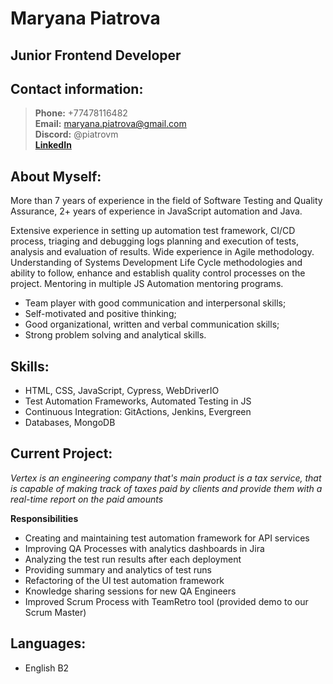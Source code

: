 # Maryana Piatrova

## Junior Frontend Developer

## Contact information:
> **Phone:** +77478116482\
> **Email:** maryana.piatrova@gmail.com\
> **Discord:** @piatrovm\
> [**LinkedIn**](https://www.linkedin.com/in/mariannapetrova/)

## About Myself:
More than 7 years of experience in the field of Software Testing and Quality Assurance, 2+ years of experience in JavaScript automation and Java.

Extensive experience in setting up automation test framework, CI/CD process, triaging and debugging logs planning and execution of tests, analysis and evaluation of results. Wide experience in Agile methodology. Understanding of Systems Development Life Cycle methodologies and ability to follow, enhance and establish quality control processes on the project. Mentoring in multiple JS Automation mentoring programs.

* Team player with good communication and interpersonal skills;
* Self-motivated and positive thinking;
* Good organizational, written and verbal communication skills;
* Strong problem solving and analytical skills.

## Skills:
* HTML, CSS, JavaScript, Cypress, WebDriverIO
* Test Automation Frameworks, Automated Testing in JS
* Continuous Integration: GitActions, Jenkins, Evergreen
* Databases, MongoDB

## Current Project:
*Vertex is an engineering company that's main product is a tax service, that is capable of making track of taxes paid by clients and provide them with a real-time report on the paid amounts*

**Responsibilities**
* Creating and maintaining test automation framework for API services
* Improving QA Processes with analytics dashboards in Jira
* Analyzing the test run results after each deployment
* Providing summary and analytics of test runs
* Refactoring of the UI test automation framework
* Knowledge sharing sessions for new QA Engineers
* Improved Scrum Process with TeamRetro tool (provided demo to our Scrum Master)

## Languages:
* English B2
